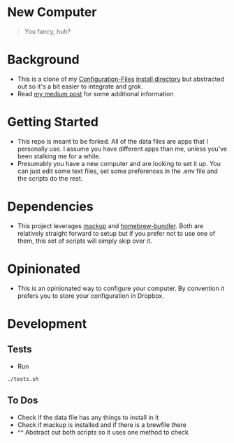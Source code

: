 New Computer
==================
> You fancy, huh?

# Background
* This is a clone of my [Configuration-Files](https://github.com/khaliqgant/Configuration-Files)
[install directory](https://github.com/khaliqgant/Configuration-Files/tree/master/install)
but abstracted out so it's a bit easier to integrate and grok.
* Read [my medium post](https://medium.com/@khaliqgant/making-setting-up-a-new-computer-less-painful-ed0ef3d8342f)
for some additional information

# Getting Started
* This repo is meant to be forked. All of the data files are apps that I personally
use. I assume you have different apps than me, unless you've been stalking me
for a while.
* Presumably you have a new computer and are looking to set it up. You can just edit some
text files, set some preferences in the .env file and the scripts do the rest.

# Dependencies
* This project leverages [mackup](https://github.com/lra/mackup) and 
[homebrew-bundler](https://github.com/Homebrew/homebrew-bundle). Both are 
relatively straight forward to setup but if you prefer not to use one of them,
this set of scripts will simply skip over it.

# Opinionated
* This is an opinionated way to configure your computer. By convention it 
prefers you to store your configuration in Dropbox.

# Development
## Tests
* Run 
```
./tests.sh
```

## To Dos
* Check if the data file has any things to install in it
* Check if mackup is installed and if there is a brewfile there
* ^^ Abstract out both scripts so it uses one method to check
